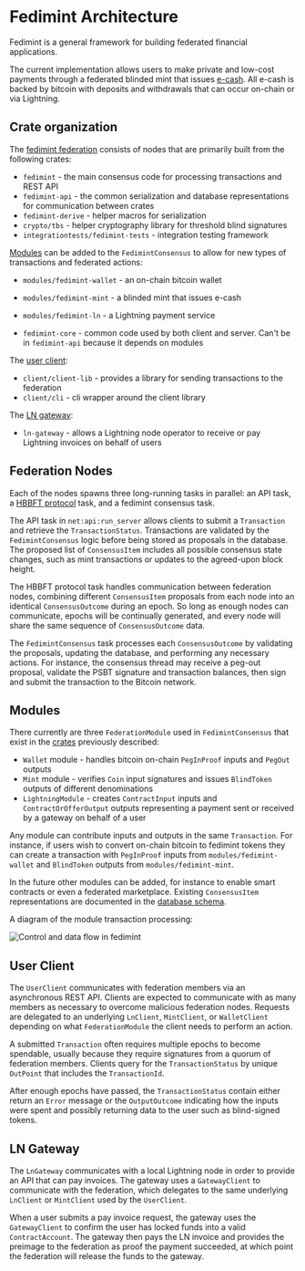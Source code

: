 # Fedimint Architecture

Fedimint is a general framework for building federated financial applications.

The current implementation allows users to make private and low-cost payments through a federated blinded mint that issues [e-cash](https://en.wikipedia.org/wiki/Ecash).
All e-cash is backed by bitcoin with deposits and withdrawals that can occur on-chain or via Lightning.

## Crate organization

The [fedimint federation](#Federation-Nodes) consists of nodes that are primarily built from the following crates:

- `fedimint` - the main consensus code for processing transactions and REST API
- `fedimint-api` - the common serialization and database representations for communication between crates
- `fedimint-derive` - helper macros for serialization
- `crypto/tbs` - helper cryptography library for threshold blind signatures
- `integrationtests/fedimint-tests` - integration testing framework

[Modules](#Modules) can be added to the `FedimintConsensus` to allow for new types of transactions and federated actions:

- `modules/fedimint-wallet` - an on-chain bitcoin wallet
- `modules/fedimint-mint` - a blinded mint that issues e-cash
- `modules/fedimint-ln` - a Lightning payment service

- `fedimint-core` - common code used by both client and server. Can't be in `fedimint-api` because it depends on modules

The [user client](#User-Client):

- `client/client-lib` - provides a library for sending transactions to the federation
- `client/cli` - cli wrapper around the client library

The [LN gateway](#LN-Gateway):

- `ln-gateway` - allows a Lightning node operator to receive or pay Lightning invoices on behalf of users

## Federation Nodes

Each of the nodes spawns three long-running tasks in parallel: an API task, a [HBBFT protocol](https://docs.rs/hbbft/latest/hbbft/) task, and a fedimint consensus task.

The API task in `net:api:run_server` allows clients to submit a `Transaction` and retrieve the `TransactionStatus`.
Transactions are validated by the `FedimintConsensus` logic before being stored as proposals in the database.
The proposed list of `ConsensusItem` includes all possible consensus state changes, such as mint transactions or updates to the agreed-upon block height.

The HBBFT protocol task handles communication between federation nodes, combining different `ConsensusItem` proposals from each node into an identical `ConsensusOutcome` during an epoch.
So long as enough nodes can communicate, epochs will be continually generated, and every node will share the same sequence of `ConsensusOutcome` data.

The `FedimintConsensus` task processes each `ConsensusOutcome` by validating the proposals, updating the database, and performing any necessary actions.
For instance, the consensus thread may receive a peg-out proposal, validate the PSBT signature and transaction balances, then sign and submit the transaction to the Bitcoin network.

## Modules

There currently are three `FederationModule` used in `FedimintConsensus` that exist in the [crates](#Crate-organization) previously described:

- `Wallet` module - handles bitcoin on-chain `PegInProof` inputs and `PegOut` outputs
- `Mint` module - verifies `Coin` input signatures and issues `BlindToken` outputs of different denominations
- `LightningModule` - creates `ContractInput` inputs and `ContractOrOfferOutput` outputs representing a payment sent or received by a gateway on behalf of a user

Any module can contribute inputs and outputs in the same `Transaction`.
For instance, if users wish to convert on-chain bitcoin to fedimint tokens they can create a transaction with `PegInProof` inputs from `modules/fedimint-wallet` and `BlindToken` outputs from `modules/fedimint-mint`.

In the future other modules can be added, for instance to enable smart contracts or even a federated marketplace.
Existing `ConsensusItem` representations are documented in the [database schema](database.md).

A diagram of the module transaction processing:

![Control and data flow in fedimint](./architecture.svg)

## User Client

The `UserClient` communicates with federation members via an asynchronous REST API.
Clients are expected to communicate with as many members as necessary to overcome malicious federation nodes.
Requests are delegated to an underlying `LnClient`, `MintClient`, or `WalletClient` depending on what `FederationModule` the client needs to perform an action.

A submitted `Transaction` often requires multiple epochs to become spendable, usually because they require signatures from a quorum of federation members.
Clients query for the `TransactionStatus` by unique `OutPoint` that includes the `TransactionId`.

After enough epochs have passed, the `TransactionStatus` contain either return an `Error` message or the `OutputOutcome` indicating how the inputs were spent and possibly returning data to the user such as blind-signed tokens.

## LN Gateway

The `LnGateway` communicates with a local Lightning node in order to provide an API that can pay invoices.
The gateway uses a `GatewayClient` to communicate with the federation, which delegates to the same underlying `LnClient` or `MintClient` used by the `UserClient`.

When a user submits a pay invoice request, the gateway uses the `GatewayClient` to confirm the user has locked funds into a valid `ContractAccount`.
The gateway then pays the LN invoice and provides the preimage to the federation as proof the payment succeeded, at which point the federation will release the funds to the gateway.

